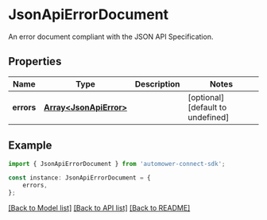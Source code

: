 # JsonApiErrorDocument

An error document compliant with the JSON API Specification.

## Properties

Name | Type | Description | Notes
------------ | ------------- | ------------- | -------------
**errors** | [**Array&lt;JsonApiError&gt;**](JsonApiError.md) |  | [optional] [default to undefined]

## Example

```typescript
import { JsonApiErrorDocument } from 'automower-connect-sdk';

const instance: JsonApiErrorDocument = {
    errors,
};
```

[[Back to Model list]](../README.md#documentation-for-models) [[Back to API list]](../README.md#documentation-for-api-endpoints) [[Back to README]](../README.md)
